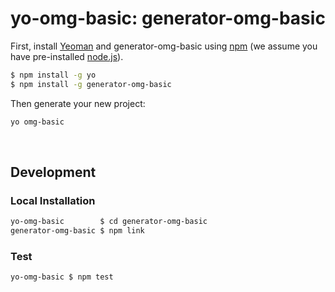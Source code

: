 # yo-omg-basic: generator-omg-basic
 
First, install [Yeoman](http://yeoman.io) and generator-omg-basic using [npm](https://www.npmjs.com/) (we assume you have pre-installed [node.js](https://nodejs.org/)).

```bash
$ npm install -g yo
$ npm install -g generator-omg-basic
```

Then generate your new project:

```bash
yo omg-basic
```

<br />

## Development

### Local Installation

```bash
yo-omg-basic        $ cd generator-omg-basic
generator-omg-basic $ npm link
```

### Test

```bash
yo-omg-basic $ npm test
```


